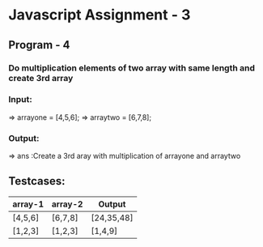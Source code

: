 # Javascript Assignment - 3
## Program - 4
### Do multiplication elements of two array with same length and create 3rd array
### Input:
=> arrayone = [4,5,6];
=> arraytwo = [6,7,8];
### Output:
=> ans :Create a 3rd aray with multiplication of arrayone and arraytwo

## Testcases:
| array-1 |  array-2 | Output |
| ------ | ------ | ------
| [4,5,6] |[6,7,8]| [24,35,48]
| [1,2,3] |[1,2,3]| [1,4,9]
